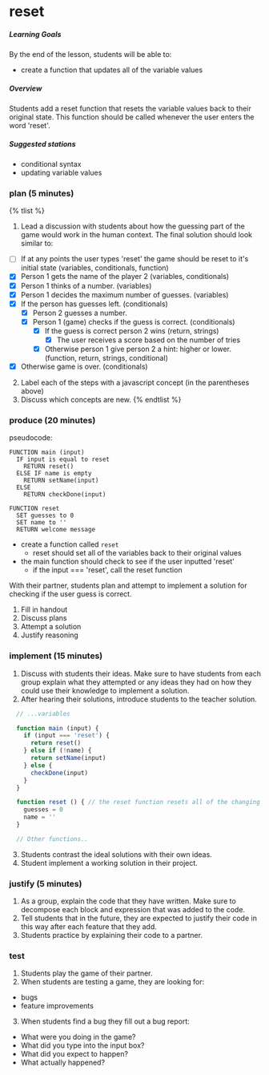 # reset

##### Learning Goals
By the end of the lesson, students will be able to:
  - create a function that updates all of the variable values

##### Overview
Students add a reset function that resets the variable values back to their original state. This function should be called whenever the user enters the word 'reset'.

##### Suggested stations
- conditional syntax
- updating variable values

### plan (5 minutes)
{% tlist %}
1. Lead a discussion with students about how the guessing part of the game would work in the human context. The final solution should look similar to:
  - [ ] If at any points the user types 'reset' the game should be reset to it's initial state (variables, conditionals, function)
  - [x] Person 1 gets the name of the player 2 (variables, conditionals)
  - [x] Person 1 thinks of a number. (variables)
  - [x] Person 1 decides the maximum number of guesses. (variables)
  - [x] If the person has guesses left. (conditionals)
    - [x] Person 2 guesses a number.
    - [x] Person 1 (game) checks if the guess is correct. (conditionals)
      - [x] If the guess is correct person 2 wins (return, strings)
        - [x] The user receives a score based on the number of tries
      - [x] Otherwise person 1 give person 2 a hint: higher or lower. (function, return, strings, conditional)
  - [x] Otherwise game is over. (conditionals)
2. Label each of the steps with a javascript concept (in the parentheses above)
3. Discuss which concepts are new.
{% endtlist %}

### produce (20 minutes)
pseudocode:
```
FUNCTION main (input)
  IF input is equal to reset
    RETURN reset()
  ELSE IF name is empty
    RETURN setName(input)
  ELSE
    RETURN checkDone(input)

FUNCTION reset
  SET guesses to 0
  SET name to ''
  RETURN welcome message
```
- create a function called `reset`
  - reset should set all of the variables back to their original values
- the main function should check to see if the user inputted 'reset'
  - if the input === 'reset', call the reset function

With their partner, students plan and attempt to implement a solution for checking if the user guess is correct.

1. Fill in handout
2. Discuss plans
3. Attempt a solution
4. Justify reasoning

### implement (15 minutes)
1. Discuss with students their ideas. Make sure to have students from each group explain what they attempted or any ideas they had on how they could use their knowledge to implement a solution.
2. After hearing their solutions, introduce students to the teacher solution.
  ```js
    // ...variables

    function main (input) {
      if (input === 'reset') {
        return reset()
      } else if (!name) {
        return setName(input)
      } else {
        checkDone(input)
      }
    }

    function reset () { // the reset function resets all of the changing variables back to their original state
      guesses = 0
      name = ''
    }

    // Other functions..
  ```
3. Students contrast the ideal solutions with their own ideas.
4. Student implement a working solution in their project.

### justify (5 minutes)
1. As a group, explain the code that they have written. Make sure to decompose each block and expression that was added to the code.
2. Tell students that in the future, they are expected to justify their code in this way after each feature that they add.
3. Students practice by explaining their code to a partner.

### test
1. Students play the game of their partner.
2. When students are testing a game, they are looking for:
  - bugs
  - feature improvements
3. When students find a bug they fill out a bug report:
  - What were you doing in the game?
  - What did you type into the input box?
  - What did you expect to happen?
  - What actually happened?
